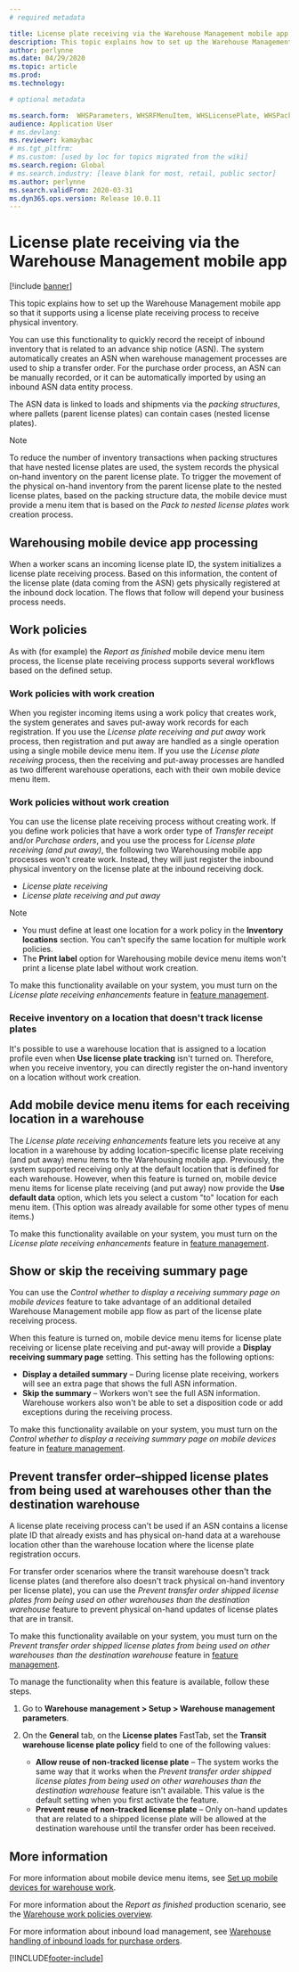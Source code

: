 ```yaml
---
# required metadata

title: License plate receiving via the Warehouse Management mobile app
description: This topic explains how to set up the Warehouse Management mobile app to support using a license plate receiving process to receive physical inventory.
author: perlynne
ms.date: 04/29/2020
ms.topic: article
ms.prod: 
ms.technology: 

# optional metadata

ms.search.form:  WHSParameters, WHSRFMenuItem, WHSLicensePlate, WHSPackingStructure
audience: Application User
# ms.devlang: 
ms.reviewer: kamaybac
# ms.tgt_pltfrm: 
# ms.custom: [used by loc for topics migrated from the wiki]
ms.search.region: Global
# ms.search.industry: [leave blank for most, retail, public sector]
ms.author: perlynne
ms.search.validFrom: 2020-03-31
ms.dyn365.ops.version: Release 10.0.11
---
```


# License plate receiving via the Warehouse Management mobile app

[!include [banner](../includes/banner.md)]

This topic explains how to set up the Warehouse Management mobile app so that it supports using a license plate receiving process to receive physical inventory.

You can use this functionality to quickly record the receipt of inbound inventory that is related to an advance ship notice (ASN). The system automatically creates an ASN when warehouse management processes are used to ship a transfer order. For the purchase order process, an ASN can be manually recorded, or it can be automatically imported by using an inbound ASN data entity process.

The ASN data is linked to loads and shipments via the *packing structures*, where pallets (parent license plates) can contain cases (nested license plates).

> [!NOTE]
> To reduce the number of inventory transactions when packing structures that have nested license plates are used, the system records the physical on-hand inventory on the parent license plate. To trigger the movement of the physical on-hand inventory from the parent license plate to the nested license plates, based on the packing structure data, the mobile device must provide a menu item that is based on the *Pack to nested license plates* work creation process.

## Warehousing mobile device app processing

When a worker scans an incoming license plate ID, the system initializes a license plate receiving process. Based on this information, the content of the license plate (data coming from the ASN) gets physically registered at the inbound dock location. The flows that follow will depend your business process needs.

## Work policies

As with (for example) the *Report as finished* mobile device menu item process, the license plate receiving process supports several workflows based on the defined setup.

### Work policies with work creation

When you register incoming items using a work policy that creates work, the system generates and saves put-away work records for each registration. If you use the *License plate receiving and put away* work process, then registration and put away are handled as a single operation using a single mobile device menu item. If you use the *License plate receiving* process, then the receiving and put-away processes are handled as two different warehouse operations, each with their own mobile device menu item.

### Work policies without work creation

You can use the license plate receiving process without creating work. If you define work policies that have a work order type of *Transfer receipt* and/or *Purchase orders*, and you use the process for *License plate receiving (and put away)*, the following two Warehousing mobile app processes won't create work. Instead, they will just register the inbound physical inventory on the license plate at the inbound receiving dock.

- *License plate receiving*
- *License plate receiving and put away*

> [!NOTE]
> - You must define at least one location for a work policy in the **Inventory locations** section. You can't specify the same location for multiple work policies.
> - The **Print label** option for Warehousing mobile device menu items won't print a license plate label without work creation.

To make this functionality available on your system, you must turn on the *License plate receiving enhancements* feature in [feature management](../../fin-ops-core/fin-ops/get-started/feature-management/feature-management-overview.md).

### Receive inventory on a location that doesn't track license plates

It's possible to use a warehouse location that is assigned to a location profile even when **Use license plate tracking** isn't turned on. Therefore, when you receive inventory, you can directly register the on-hand inventory on a location without work creation.

## Add mobile device menu items for each receiving location in a warehouse

The *License plate receiving enhancements* feature lets you receive at any location in a warehouse by adding location-specific license plate receiving (and put away) menu items to the Warehousing mobile app. Previously, the system supported receiving only at the default location that is defined for each warehouse. However, when this feature is turned on, mobile device menu items for license plate receiving (and put away) now provide the **Use default data** option, which lets you select a custom "to" location for each menu item. (This option was already available for some other types of menu items.)

To make this functionality available on your system, you must turn on the *License plate receiving enhancements* feature in [feature management](../../fin-ops-core/fin-ops/get-started/feature-management/feature-management-overview.md).

## Show or skip the receiving summary page

You can use the *Control whether to display a receiving summary page on mobile devices* feature to take advantage of an additional detailed Warehouse Management mobile app flow as part of the license plate receiving process.

When this feature is turned on, mobile device menu items for license plate receiving or license plate receiving and put-away will provide a **Display receiving summary page** setting. This setting has the following options:

- **Display a detailed summary** – During license plate receiving, workers will see an extra page that shows the full ASN information.
- **Skip the summary** – Workers won't see the full ASN information. Warehouse workers also won't be able to set a disposition code or add exceptions during the receiving process.

To make this functionality available on your system, you must turn on the *Control whether to display a receiving summary page on mobile devices* feature in [feature management](../../fin-ops-core/fin-ops/get-started/feature-management/feature-management-overview.md).

## Prevent transfer order–shipped license plates from being used at warehouses other than the destination warehouse

A license plate receiving process can't be used if an ASN contains a license plate ID that already exists and has physical on-hand data at a warehouse location other than the warehouse location where the license plate registration occurs.

For transfer order scenarios where the transit warehouse doesn't track license plates (and therefore also doesn't track physical on-hand inventory per license plate), you can use the *Prevent transfer order shipped license plates from being used on other warehouses than the destination warehouse* feature to prevent physical on-hand updates of license plates that are in transit.

To make this functionality available on your system, you must turn on the *Prevent transfer order shipped license plates from being used on other warehouses than the destination warehouse* feature in [feature management](../../fin-ops-core/fin-ops/get-started/feature-management/feature-management-overview.md).

To manage the functionality when this feature is available, follow these steps.

1. Go to **Warehouse management \> Setup \> Warehouse management parameters**.
1. On the **General** tab, on the **License plates** FastTab, set the **Transit warehouse license plate policy** field to one of the following values:

    - **Allow reuse of non-tracked license plate** – The system works the same way that it works when the *Prevent transfer order shipped license plates from being used on other warehouses than the destination warehouse* feature isn't available. This value is the default setting when you first activate the feature.
    - **Prevent reuse of non-tracked license plate** – Only on-hand updates that are related to a shipped license plate will be allowed at the destination warehouse until the transfer order has been received.

## More information

For more information about mobile device menu items, see [Set up mobile devices for warehouse work](configure-mobile-devices-warehouse.md).

For more information about the *Report as finished* production scenario, see the [Warehouse work policies overview](warehouse-work-policies.md).

For more information about inbound load management, see [Warehouse handling of inbound loads for purchase orders](inbound-load-handling.md).


[!INCLUDE[footer-include](../../includes/footer-banner.md)]